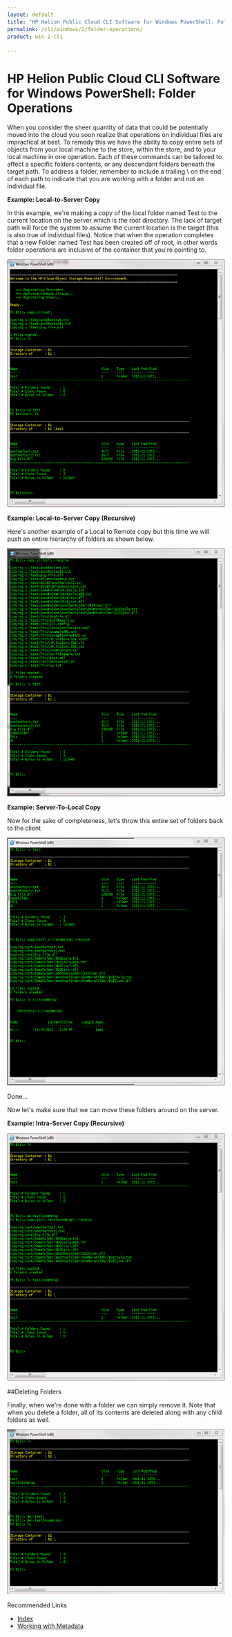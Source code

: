 ```yaml
---
layout: default
title: "HP Helion Public Cloud CLI Software for Windows PowerShell: Folder Operations"
permalink: /cli/windows/2/folder-operations/
product: win-2-cli

---
```

<!--PUBLISHED-->
# HP Helion Public Cloud CLI Software for Windows PowerShell: Folder Operations


When you consider the sheer quantity of data that could be potentially moved into the cloud you soon realize that operations on individual files are impractical at best. To remedy this we have the ability to copy entire sets of objects from your local machine to
the store, within the store, and to your local machine in one operation. Each of these commands can be tailored to affect a specific folders contents, or any descendant folders beneath the target path. To address a folder, remember to include a trailing \ on the 
end of each path to indicate that you are working with a folder and not an individual file.

**Example: Local-to-Server Copy**

In this example, we're making a copy of the local folder named Test to the current location on the server which is the root directory. The lack of target path will force the system to assume the current location is the target (this is also true of individual files).
Notice that when the operation completes that a new Folder named Test has been created off of root, in other words folder operations are inclusive of the container that you're pointing to.

<img src="media/CopyL2SNonRecursive.png" width="580" height="573" alt="" />

**Example: Local-to-Server Copy (Recursive)**

Here's another example of a Local to Remote copy but this time we will push an entire hierarchy of folders as shown below.

<img src="media/CopyL2SRecursive.png" width="580" height="573" alt="" />

**Example: Server-To-Local Copy**

Now for the sake of completeness, let's throw this entire set of folders back to the client

<img src="media/CopyS2L.png" width="580" height="573" alt="" />

Done...

Now let's make sure that we can move these folders around on the server.

**Example: Intra-Server Copy (Recursive)**

<img src="media/CopyIntraserverRecursive.png" width="580" height="573" alt="" />

##Deleting Folders

Finally, when we're done with a folder we can simply remove it. Note that when you delete a folder, all of its contents are deleted along with any child folders as well.

<img src="media/DeleteFolders.png" width="580" height="381" alt="" />

Recommended Links

+ [Index](/cli/windows)
+ [Working with Metadata](/cli/windows/metadata)
